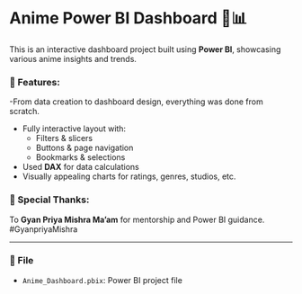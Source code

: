 # Anime Power BI Dashboard 🎌📊

This is an interactive dashboard project built using **Power BI**, showcasing various anime insights and trends.

### 🔧 Features:
-From data creation to dashboard design, everything was done from scratch.
- Fully interactive layout with:
  - Filters & slicers
  - Buttons & page navigation
  - Bookmarks & selections
- Used **DAX** for data calculations
- Visually appealing charts for ratings, genres, studios, etc.


### 🙏 Special Thanks:
To **Gyan Priya Mishra Ma’am** for mentorship and Power BI guidance.  
#GyanpriyaMishra

---

### 📁 File
- `Anime_Dashboard.pbix`: Power BI project file
